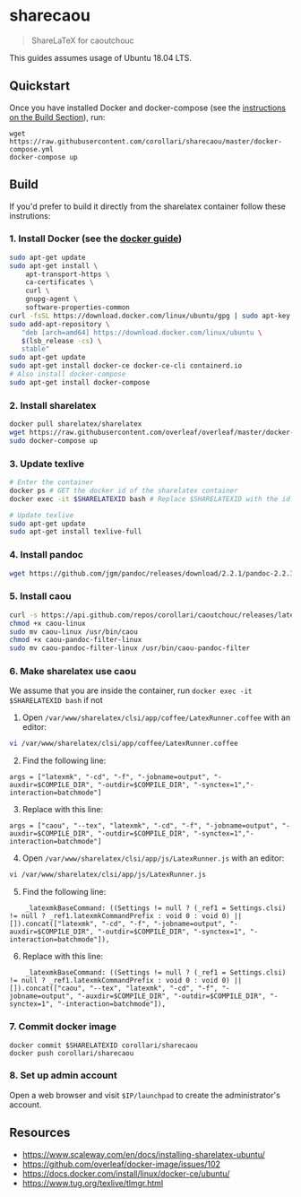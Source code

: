 # sharecaou
> ShareLaTeX for caoutchouc

This guides assumes usage of Ubuntu 18.04 LTS.


## Quickstart
Once you have installed Docker and docker-compose (see the [instructions on the Build Section](https://github.com/corollari/sharecaou#1-install-docker-see-the-docker-guide)), run:
```
wget https://raw.githubusercontent.com/corollari/sharecaou/master/docker-compose.yml
docker-compose up
```

## Build
If you'd prefer to build it directly from the sharelatex container follow these instrutions:
### 1. Install Docker (see the [docker guide](https://docs.docker.com/install/linux/docker-ce/ubuntu/))
```bash
sudo apt-get update
sudo apt-get install \
    apt-transport-https \
    ca-certificates \
    curl \
    gnupg-agent \
    software-properties-common
curl -fsSL https://download.docker.com/linux/ubuntu/gpg | sudo apt-key add -
sudo add-apt-repository \
   "deb [arch=amd64] https://download.docker.com/linux/ubuntu \
   $(lsb_release -cs) \
   stable"
sudo apt-get update
sudo apt-get install docker-ce docker-ce-cli containerd.io
# Also install docker-compose
sudo apt-get install docker-compose
```

### 2. Install sharelatex
```bash
docker pull sharelatex/sharelatex
wget https://raw.githubusercontent.com/overleaf/overleaf/master/docker-compose.yml
sudo docker-compose up
```

### 3. Update texlive
```bash
# Enter the container
docker ps # GET the docker id of the sharelatex container
docker exec -it $SHARELATEXID bash # Replace $SHARELATEXID with the id obtained in the last step

# Update texlive
sudo apt-get update
sudo apt-get install texlive-full
```

### 4. Install pandoc
```bash
wget https://github.com/jgm/pandoc/releases/download/2.2.1/pandoc-2.2.1-1-amd64.deb && sudo dpkg -i pandoc-2.2.1-1-amd64.deb
```

### 5. Install caou
```bash
curl -s https://api.github.com/repos/corollari/caoutchouc/releases/latest | grep "browser_download_url.*linux" | cut -d : -f 2,3 | tr -d \" | wget -qi -
chmod +x caou-linux
sudo mv caou-linux /usr/bin/caou
chmod +x caou-pandoc-filter-linux
sudo mv caou-pandoc-filter-linux /usr/bin/caou-pandoc-filter
```

### 6. Make sharelatex use caou
We assume that you are inside the container, run `docker exec -it $SHARELATEXID bash` if not
  1. Open `/var/www/sharelatex/clsi/app/coffee/LatexRunner.coffee` with an editor:
```bash
vi /var/www/sharelatex/clsi/app/coffee/LatexRunner.coffee
```
  2. Find the following line:
```
args = ["latexmk", "-cd", "-f", "-jobname=output", "-auxdir=$COMPILE_DIR", "-outdir=$COMPILE_DIR", "-synctex=1","-interaction=batchmode"]
```
  3. Replace with this line:
```
args = ["caou", "--tex", "latexmk", "-cd", "-f", "-jobname=output", "-auxdir=$COMPILE_DIR", "-outdir=$COMPILE_DIR", "-synctex=1","-interaction=batchmode"]
```
  4. Open `/var/www/sharelatex/clsi/app/js/LatexRunner.js` with an editor:
```bash
vi /var/www/sharelatex/clsi/app/js/LatexRunner.js
```
  5. Find the following line:
```
    _latexmkBaseCommand: ((Settings != null ? (_ref1 = Settings.clsi) != null ? _ref1.latexmkCommandPrefix : void 0 : void 0) || []).concat(["latexmk", "-cd", "-f", "-jobname=output", "-auxdir=$COMPILE_DIR", "-outdir=$COMPILE_DIR", "-synctex=1", "-interaction=batchmode"]),
```
  6. Replace with this line:
```
    _latexmkBaseCommand: ((Settings != null ? (_ref1 = Settings.clsi) != null ? _ref1.latexmkCommandPrefix : void 0 : void 0) || []).concat(["caou", "--tex", "latexmk", "-cd", "-f", "-jobname=output", "-auxdir=$COMPILE_DIR", "-outdir=$COMPILE_DIR", "-synctex=1", "-interaction=batchmode"]),
```

### 7. Commit docker image
```
docker commit $SHARELATEXID corollari/sharecaou
docker push corollari/sharecaou
```

### 8. Set up admin account
Open a web browser and visit `$IP/launchpad` to create the administrator's account.

## Resources
- https://www.scaleway.com/en/docs/installing-sharelatex-ubuntu/
- https://github.com/overleaf/docker-image/issues/102
- https://docs.docker.com/install/linux/docker-ce/ubuntu/
- https://www.tug.org/texlive/tlmgr.html
